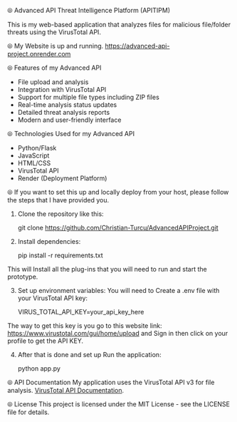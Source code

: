 ⦾ Advanced API Threat Intelligence Platform (APITIPM)

This is my web-based application that analyzes files for malicious file/folder threats using the VirusTotal API.

⦾ My Website is up and running.
https://advanced-api-project.onrender.com

⦾ Features of my Advanced API
- File upload and analysis
- Integration with VirusTotal API
- Support for multiple file types including ZIP files
- Real-time analysis status updates
- Detailed threat analysis reports
- Modern and user-friendly interface

⦾ Technologies Used for my Advanced API
- Python/Flask
- JavaScript
- HTML/CSS
- VirusTotal API
- Render (Deployment Platform)

⦾ If you want to set this up and locally deploy from your host, please follow the steps that I have provided you.
1. Clone the repository like this:
   
   git clone https://github.com/Christian-Turcu/AdvancedAPIProject.git
   

2. Install dependencies:
  
   pip install -r requirements.txt
   
This will Install all the plug-ins that you will need to run and start the prototype.

3. Set up environment variables:
  You will need to Create a .env file with your VirusTotal API key:
   
   VIRUS_TOTAL_API_KEY=your_api_key_here
   
The way to get this key is you go to this website link: https://www.virustotal.com/gui/home/upload and Sign in then click on your profile to get the API KEY.

4. After that is done and set up Run the application:

   python app.py


⦾ API Documentation
My application uses the VirusTotal API v3 for file analysis. [VirusTotal API Documentation](https://developers.virustotal.com/reference/overview).

⦾ License
This project is licensed under the MIT License - see the LICENSE file for details.
